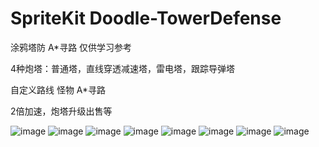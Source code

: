 # SpriteKit Doodle-TowerDefense
涂鸦塔防 A*寻路 仅供学习参考

4种炮塔：普通塔，直线穿透减速塔，雷电塔，跟踪导弹塔

自定义路线 怪物 A*寻路

2倍加速，炮塔升级出售等

![image](https://github.com/snylxm/Doodle-TowerDefense-1/master/res/IMG_9646.jpg)
![image](https://github.com/snylxm/Doodle-TowerDefense-1/master/res/IMG_9647.jpg)
![image](https://github.com/snylxm/Doodle-TowerDefense-1/master/res/IMG_9648.jpg)
![image](https://github.com/snylxm/Doodle-TowerDefense-1/master/res/IMG_9649.jpg)
![image](https://github.com/snylxm/Doodle-TowerDefense-1/master/res/IMG_9650.jpg)
![image](https://github.com/snylxm/Doodle-TowerDefense-1/master/res/IMG_9651.jpg)
![image](https://github.com/snylxm/Doodle-TowerDefense-1/master/res/IMG_9652.jpg)
![image](https://github.com/snylxm/Doodle-TowerDefense-1/master/res/IMG_9653.jpg)
